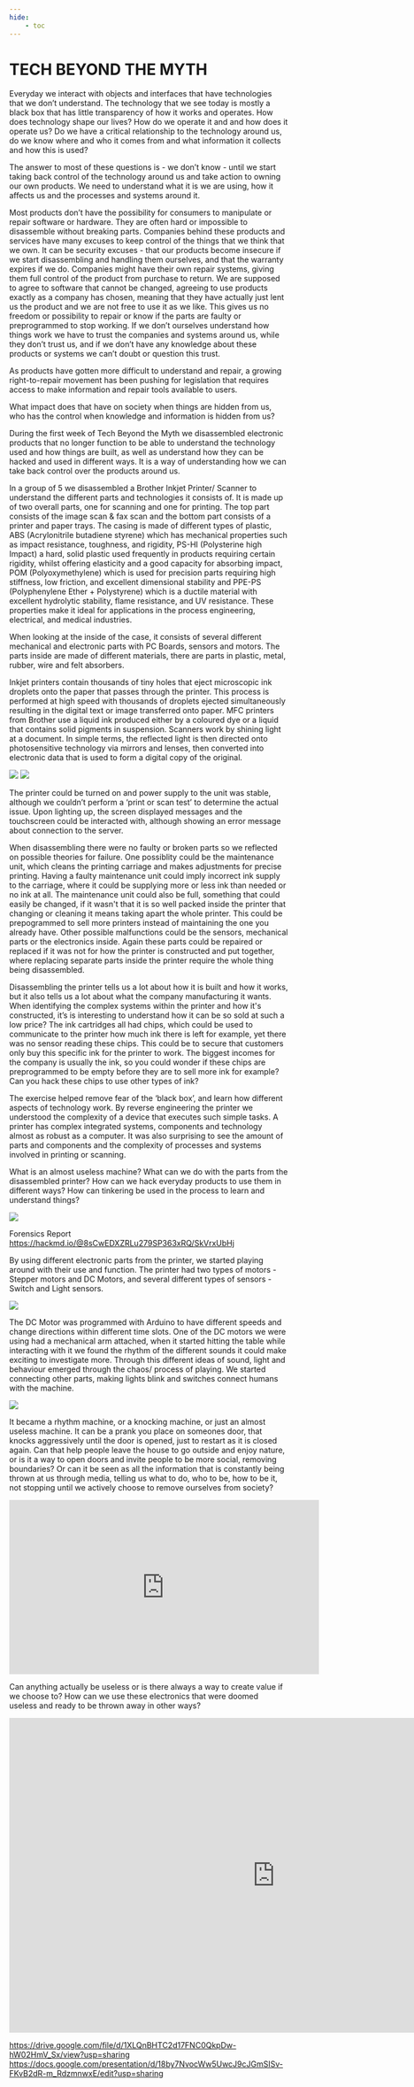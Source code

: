 ```yaml
---
hide:
    - toc
---
```


# **TECH BEYOND THE MYTH**

Everyday we interact with objects and interfaces that have technologies that we don’t understand. The technology that we see today is mostly a black box that has little transparency of how it works and operates. How does technology shape our lives? How do we operate it and and how does it operate us? Do we have a critical relationship to the technology around us, do we know where and who it comes from and what information it collects and how this is used? 

The answer to most of these questions is - we don’t know - until we start taking back control of the technology around us and take action to owning our own products. We need to understand what it is we are using, how it affects us and the processes and systems around it.

Most products don’t have the possibility for consumers to manipulate or repair software or hardware. They are often hard or impossible to disassemble without breaking parts. Companies behind these products and services have many excuses to keep control of the things that we think that we own. It can be security excuses - that our products become insecure if we start disassembling and handling them ourselves, and that the warranty expires if we do. Companies might have their own repair systems, giving them full control of the product from purchase to return. We are supposed to agree to software that cannot be changed, agreeing to use products exactly as a company has chosen, meaning that they have actually just lent us the product and we are not free to use it as we like. This gives us no freedom or possibility to repair or know if the parts are faulty or preprogrammed to stop working. If we don’t ourselves understand how things work we have to trust the companies and systems around us, while they don’t trust us, and if we don’t have any knowledge about these products or systems we can’t doubt or question this trust. 

As products have gotten more difficult to understand and repair, a growing right-to-repair movement has been pushing for legislation that requires access to make information and repair tools available to users.

What impact does that have on society when things are hidden from us, who has the control when knowledge and information is hidden from us? 

During the first week of Tech Beyond the Myth we disassembled electronic products that no longer function to be able to understand the technology used and how things are built, as well as understand how they can be hacked and used in different ways. It is a way of understanding how we can take back control over the products around us. 

In a group of 5 we disassembled a Brother Inkjet Printer/ Scanner to understand the different parts and technologies it consists of. It is made up of two overall parts, one for scanning and one for printing. The top part consists of the image scan & fax scan and the bottom part consists of a printer and paper trays. The casing is made of different types of plastic, ABS (Acrylonitrile butadiene styrene) which has mechanical properties such as impact resistance, toughness, and rigidity, PS-HI (Polysterine high Impact) a hard, solid plastic used frequently in products requiring certain rigidity, whilst offering elasticity and a good capacity for absorbing impact, POM (Polyoxymethylene) which is used for precision parts requiring high stiffness, low friction, and excellent dimensional stability and PPE-PS (Polyphenylene Ether + Polystyrene) which is a ductile material with excellent hydrolytic stability, flame resistance, and UV resistance. These properties make it ideal for applications in the process engineering, electrical, and medical industries.

When looking at the inside of the case, it consists of several different mechanical and electronic parts with PC Boards, sensors and motors. The parts inside are made of different materials, there are parts in plastic, metal, rubber, wire and felt absorbers. 

Inkjet printers contain thousands of tiny holes that eject microscopic ink droplets onto the paper that passes through the printer. This process is performed at high speed with thousands of droplets ejected simultaneously resulting in the digital text or image transferred onto paper. MFC printers from Brother use a liquid ink produced either by a coloured dye or a liquid that contains solid pigments in suspension. Scanners work by shining light at a document. In simple terms, the reflected light is then directed onto photosensitive technology via mirrors and lenses, then converted into electronic data that is used to form a digital copy of the original.

![](../images/TechMyth/Tbtm.3.jpg)
![](../images/TechMyth/Tbtm.4.jpg)

The printer could be turned on and power supply to the unit was stable, although we couldn’t perform a ‘print or scan test’ to determine the actual issue. Upon lighting up, the screen displayed messages and the touchscreen could be interacted with, although showing an error message about connection to the server.

When disassembling there were no faulty or broken parts so we reflected on possible theories for failure. One possiblity could be the maintenance unit, which cleans the printing carriage and makes adjustments for precise printing. Having a faulty maintenance unit could imply incorrect ink supply to the carriage, where it could be supplying more or less ink than needed or no ink at all. The maintenance unit could also be full, something that could easily be changed, if it wasn't that it is so well packed inside the printer that changing or cleaning it means taking apart the whole printer. This could be prepogrammed to sell more printers instead of maintaining the one you already have. Other possible malfunctions could be the sensors, mechanical parts or the electronics inside. Again these parts could be repaired or replaced if it was not for how the printer is constructed and put together, where replacing separate parts inside the printer require the whole thing being disassembled. 

Disassembling the printer tells us a lot about how it is built and how it works, but it also tells us a lot about what the company manufacturing it wants. When identifying the complex systems within the printer and how it's constructed, it’s is interesting to understand how it can be so sold at such a low price? The ink cartridges all had chips, which could be used to communicate to the printer how much ink there is left for example, yet there was no sensor reading these chips. This could be to secure that customers only buy this specific ink for the printer to work. The biggest incomes for the company is usually the ink, so you could wonder if these chips are preprogrammed to be empty before they are to sell more ink for example? Can you hack these chips to use other types of ink?

The exercise helped remove fear of the ‘black box’, and learn how different aspects of technology work. By reverse engineering the printer we understood the complexity of a device that executes such simple tasks. A printer has complex integrated systems, components and technology almost as robust as a computer. It was also surprising to see the amount of parts and components and the complexity of processes and systems involved in printing or scanning. 

What is an almost useless machine? What can we do with the parts from the disassembled printer? How can we hack everyday products to use them in different ways? How can tinkering be used in the process to learn and understand things? 

![](../images/TechMyth/Tbtm.2.jpg)

Forensics Report https://hackmd.io/@8sCwEDXZRLu279SP363xRQ/SkVrxUbHj 

By using different electronic parts from the printer, we started playing around with their use and function. The printer had two types of motors - Stepper motors and DC Motors, and several different types of sensors - Switch and Light sensors. 

![](../images/TechMyth/Tbtm.6.jpg)

The DC Motor was programmed with Arduino to have different speeds and change directions within different time slots. One of the DC motors we were using had a mechanical arm attached, when it started hitting the table while interacting with it we found the rhythm of the different sounds it could make exciting to investigate more. Through this different ideas of sound, light and behaviour emerged through the chaos/ process of playing. We started connecting other parts, making lights blink and switches connect humans with the machine. 

![](../images/TechMyth/Tbtm.5.jpg)

It became a rhythm machine, or a knocking machine, or just an almost useless machine. It can be a prank you place on someones door, that knocks aggressively until the door is opened, just to restart as it is closed again. Can that help people leave the house to go outside and enjoy nature, or is it a way to open doors and invite people  to be more social, removing boundaries? Or can it be seen as all the information that is constantly being thrown at us through media, telling us what to do, who to be, how to be it, not stopping until we actively choose to remove ourselves from society?

<iframe width="560" height="315" src="https://www.youtube.com/embed/vhfmyTzN714" title="YouTube video player" frameborder="0" allow="accelerometer; autoplay; clipboard-write; encrypted-media; gyroscope; picture-in-picture" allowfullscreen></iframe>

Can anything actually be useless or is there always a way to create value if we choose to? How can we use these electronics that were doomed useless and ready to be thrown away in other ways?

<iframe src="https://docs.google.com/presentation/d/e/2PACX-1vTVy8sv3d9oTM14bMLpsKpcohHn6BwBfrznbxD4ZUV18_PeU7aVOu3k29D9Qf3NHLCfduJBUqmn1X-x/embed?start=false&loop=false&delayms=3000" frameborder="0" width="960" height="569" allowfullscreen="true" mozallowfullscreen="true" webkitallowfullscreen="true"></iframe>

https://drive.google.com/file/d/1XLQnBHTC2d17FNC0QkpDw-hW02HmV_Sx/view?usp=sharing 
https://docs.google.com/presentation/d/18by7NvocWw5UwcJ9cJGmSISv-FKvB2dR-m_RdzmnwxE/edit?usp=sharing 